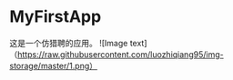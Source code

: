 # MyFirstApp
这是一个仿猎聘的应用。
![Image text]（https://raw.githubusercontent.com/luozhiqiang95/img-storage/master/1.png）
